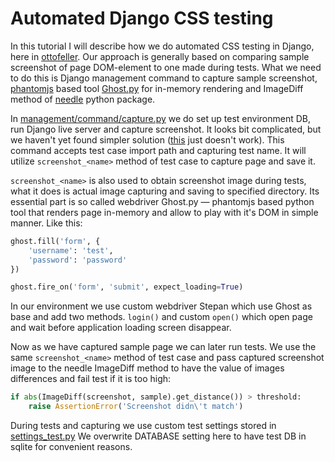 Automated Django CSS testing
============================

In this tutorial I will describe how we do automated CSS testing in Django, here
in [ottofeller](http://ottofeller.com). Our approach is generally based on comparing sample screenshot of page
DOM-element to one made during tests. What we need to do this is Django management
command to capture sample screenshot, [phantomjs](http://phantomjs.org/) based tool [Ghost.py](http://jeanphix.me/Ghost.py/) for in-memory rendering
and ImageDiff method of [needle](http://needle.readthedocs.org/en/latest/) python package.

In [management/command/capture.py](https://github.com/gvidon/django-screenshot-assert-tutorial/blob/master/management/commands/capture.py) we do set up test environment DB, run Django live
server and capture screenshot. It looks bit complicated, but we haven't yet found simpler solution ([this](https://docs.djangoproject.com/en/1.5/topics/testing/advanced/#running-tests-outside-the-test-runner) just doesn't work). This command accepts test case import path and
capturing test name. It will utilize `screenshot_<name>` method of test case
to capture page and save it. 

`screenshot_<name>` is also used to obtain screenshot image during tests, what it does
is actual image capturing and saving to specified directory. Its essential part
is so called webdriver Ghost.py — phantomjs based python tool that renders
page in-memory and allow to play with it's DOM in simple manner. Like this:

```python
ghost.fill('form', {
	'username': 'test',
	'password': 'password'
})

ghost.fire_on('form', 'submit', expect_loading=True)
```

In our environment we use custom webdriver Stepan which use Ghost as base and
add two methods. `login()` and custom `open()` which open page and wait
before application loading screen disappear.

Now as we have captured sample page we can later run tests. We use the same
`screenshot_<name>` method of test case and pass captured screenshot image to the needle
ImageDiff method to have the value of images differences and fail test if it is too high:

```python
if abs(ImageDiff(screenshot, sample).get_distance()) > threshold:
	raise AssertionError('Screenshot didn\'t match')
```

During tests and capturing we use custom test settings stored in [settings_test.py](https://github.com/gvidon/django-screenshot-assert-tutorial/blob/master/settings_test.py)
We overwrite DATABASE setting here to have test DB in sqlite for convenient reasons.

